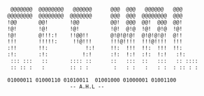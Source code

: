 ``` txt                                                               
 @@@@@@@  @@@@@@@@   @@@@@@      @@@  @@@   @@@@@@   @@@       
@@@@@@@@  @@@@@@@@  @@@@@@@      @@@  @@@  @@@@@@@@  @@@       
!@@       @@!       !@@          @@!  @@@  @@!  @@@  @@!       
!@!       !@!       !@!          !@!  @!@  !@!  @!@  !@!       
!@!       @!!!:!    !!@@!!       @!@!@!@!  @!@!@!@!  @!!       
!!!       !!!!!:     !!@!!!      !!!@!!!!  !!!@!!!!  !!!       
:!!       !!:            !:!     !!:  !!!  !!:  !!!  !!:       
:!:       :!:           !:!      :!:  !:!  :!:  !:!   :!:      
 ::: :::   ::       :::: ::      ::   :::  ::   :::   :: ::::  
 :: :: :   :        :: : :        :   : :   :   : :  : :: : :  

01000011 01000110 01010011  01001000 01000001 01001100 
                    -- A.H.L --
```


                                                               


